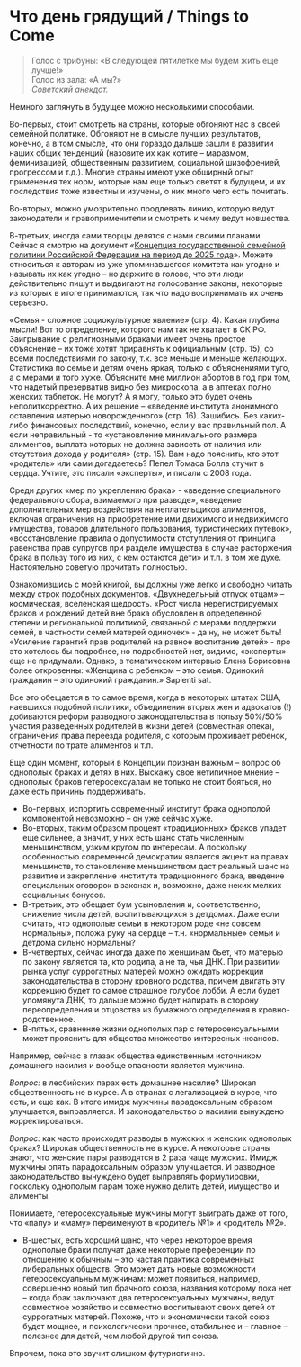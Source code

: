# Что день грядущий / Things to Come

> Голос с трибуны: «В следующей пятилетке мы будем жить еще лучше!»<br>
Голос из зала: «А мы?»<br>
_Советский анекдот._

Немного заглянуть в будущее можно несколькими способами.

Во-первых, стоит смотреть на страны, которые обгоняют нас в своей семейной политике. Обгоняют не в смысле лучших результатов, конечно, а в том смысле, что они гораздо дальше зашли в развитии наших общих тенденций (назовите их как хотите – маразмом, феминизацией, общественным развитием, социальной шизофренией, прогрессом и т.д.). Многие страны имеют уже обширный опыт применения тех норм, которые нам еще только светят в будущем, и их последствия тоже известны и изучены, о них много чего есть почитать.

Во-вторых, можно умозрительно продлевать линию, которую ведут законодатели и правоприменители и смотреть к чему ведут новшества.

В-третьих, иногда сами творцы делятся с нами своими планами. Сейчас я смотрю на документ «[Концепция государственной семейной политики Российской Федерации на период до 2025 года](http://www.komitet2-6.km.duma.gov.ru/site.xp/050049124053056052.html)». Можете относиться к авторам из уже упоминавшегося комитета как угодно и называть их как угодно – но держите в голове, что эти люди действительно пишут и выдвигают на голосование законы, некоторые из которых в итоге принимаются, так что надо воспринимать их очень серьезно.

«Семья - сложное социокультурное явление» (стр. 4). Какая глубина мысли! Вот то определение, которого нам так не хватает в СК РФ. Заигрывание с религиозными браками имеет очень простое объяснение – их тоже хотят приравнять к официальным (стр. 15), со всеми последствиями по закону, т.к. все меньше и меньше желающих. Статистика по семье и детям очень яркая, только с объяснениями туго, а с мерами и того хуже. Объясните мне миллион абортов в год при том, что надетый презерватив видно без микроскопа, а в аптеках полно женских таблеток. Не могут? А я могу, только это будет очень неполиткорректно. А их решение – «введение института анонимного оставления матерью новорожденного» (стр. 16). Зашибись. Без каких-либо финансовых последствий, конечно, если у вас правильный пол. А если неправильный - то «установление минимального размера алиментов, выплата которых не должна зависеть от наличия или отсутствия дохода у родителя» (стр. 15). Вам надо пояснить, кто этот «родитель» или сами догадаетесь? Пепел Томаса Болла стучит в сердца. Учтите, это писали «эксперты», и писали с 2008 года.

Среди других «мер по укреплению брака» - «введение специального федерального сбора, взимаемого при разводе», «введение дополнительных мер воздействия на неплательщиков алиментов, включая ограничения на приобретение ими движимого и недвижимого имущества, товаров длительного пользования, туристических путевок», «восстановление правила о допустимости отступления от принципа равенства прав супругов при разделе имущества в случае расторжения брака в пользу того из них, с кем остаются дети» и т.п. в том же духе. Настоятельно советую прочитать полностью.

Ознакомившись с моей книгой, вы должны уже легко и свободно читать между строк подобных документов. «Двухнедельный отпуск отцам» – космическая, вселенская щедрость. «Рост числа нерегистрируемых браков и рождений детей вне брака обусловлен в определенной степени и региональной политикой, связанной с мерами поддержки семей, в частности семей матерей одиночек» - да ну, не может быть! «Усиление гарантий прав родителей на равное воспитание детей» - про это хотелось бы подробнее, но подробностей нет, видимо, «эксперты» еще не придумали. Однако, в тематическом интервью Елена Борисовна более откровенны: «Женщина с ребенком – это семья. Одинокий гражданин – это одинокий гражданин.» Sapienti sat.

Все это обещается в то самое время, когда в некоторых штатах США, наевшихся подобной политики, объединения вторых жен и адвокатов (!) добиваются реформ разводного законодательства в пользу 50%/50% участия разведенных родителей в жизни детей (совместная опека), ограничения права переезда родителя, с которым проживает ребенок, отчетности по трате алиментов и т.п.

Еще один момент, который в Концепции признан важным – вопрос об однополых браках и детях в них. Выскажу свое нетипичное мнение – однополых браков гетеросексуалам не только не стоит бояться, но даже есть причины поддерживать.
- Во-первых, испортить современный институт брака однополой компонентой невозможно – он уже сейчас хуже.
- Во-вторых, таким образом процент «традиционных» браков упадет еще сильнее, а значит, у них есть шанс стать численным меньшинством, узким кругом по интересам. А поскольку особенностью современной демократии является акцент на правах меньшинств, то становление меньшинством даст реальный шанс на развитие и закрепление института традиционного брака, введение специальных оговорок в законах и, возможно, даже  неких мелких социальных бонусов.
- В-третьих, это обещает бум усыновления и, соответственно, снижение числа детей, воспитывающихся в детдомах. Даже если считать, что однополые семьи в некотором роде «не совсем нормальны», положа руку на сердце – т.н. «нормальные» семьи и детдома сильно нормальны?
- В-четвертых, сейчас иногда даже по женщинам бьет, что матерью по закону является та, кто родила, а не та, чья ДНК. При развитии рынка услуг суррогатных матерей можно ожидать коррекции законодательства в сторону кровного родства, причем двигать эту коррекцию будет то самое страшное голубое лобби. А если будет упомянута ДНК, то дальше можно будет напирать в сторону переопределения и отцовства из бумажного определения в кровно-родственное.
- В-пятых, сравнение жизни однополых пар с гетеросексуальными может прояснить для общества множество интересных нюансов.

Например, сейчас в глазах общества единственным источником домашнего насилия и вообще опасности является мужчина.

_Вопрос:_ в лесбийских парах есть домашнее насилие? Широкая общественность не в курсе. А в странах с легализацией в курсе, что есть, и еще как. В итоге имидж мужчины парадоксальным образом улучшается, выправляется. И законодательство о насилии вынуждено корректироваться.

_Вопрос:_ как часто происходят разводы в мужских и женских однополых браках? Широкая общественность не в курсе. А некоторые страны знают, что женские пары разводятся в 2 раза чаще мужских. Имидж мужчины опять парадоксальным образом улучшается. И разводное законодательство вынуждено будет выправлять формулировки, поскольку однополым парам тоже нужно делить детей, имущество и алименты.

Понимаете, гетеросексуальные мужчины могут выиграть даже от того, что «папу» и «маму» переименуют в «родитель №1» и «родитель №2».

- В-шестых, есть хороший шанс, что через некоторое время однополые браки получат даже некоторые преференции по отношению к обычным – это частая практика современных либеральных обществ. Это может дать новые возможности гетеросексуальным мужчинам: может появиться, например, совершенно новый тип брачного союза, названия которому пока нет – когда брак заключают два гетеросексуальных мужчины, ведут совместное хозяйство и совместно воспитывают своих детей от суррогатных матерей. Похоже, что и экономически такой союз будет мощнее, и психологически прочнее, стабильнее и – главное – полезнее для детей, чем любой другой тип союза.

Впрочем, пока это звучит слишком футуристично.